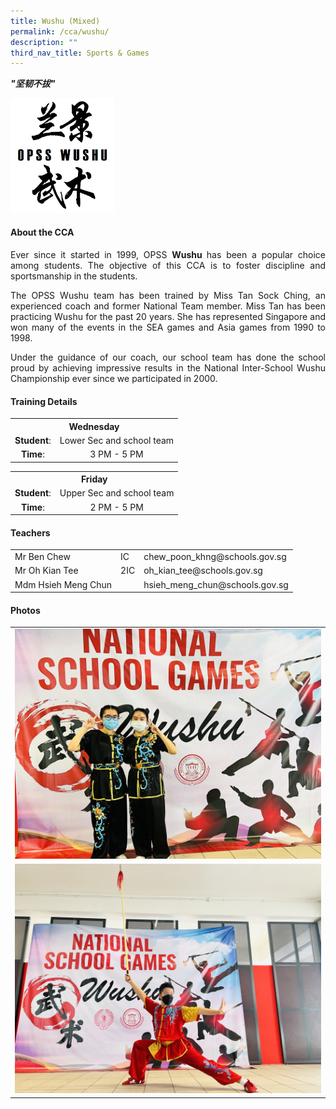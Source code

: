 ```yaml
---
title: Wushu (Mixed)
permalink: /cca/wushu/
description: ""
third_nav_title: Sports & Games
---
```

<div align="justify">

<p><strong><em>"坚韧不拔"</em></strong></p>
<img style="width: 33%;" src="/images/wushu.png" />
<h4>About the CCA</h4>
<p>Ever since it started in 1999, OPSS <strong>Wushu&nbsp;</strong>has been a popular choice among students. The objective of this CCA is to foster discipline and sportsmanship in the students.</p>
<p>The OPSS Wushu team has been trained by Miss Tan Sock Ching, an experienced coach and former National Team member. Miss Tan has been practicing Wushu for the past 20 years. She has represented Singapore and won many of the events in the SEA games and Asia games from 1990 to 1998.</p>
<p>Under the guidance of our coach, our school team has done the school proud by achieving impressive results in the National Inter-School Wushu Championship ever since we participated in 2000.</p>
<h4>Training Details</h4>
<table>
<tbody>
<tr>
<th style="text-align: center;" colspan="2">Wednesday</th>
</tr>
<tr>
<td style="text-align: center;"><strong>Student</strong>:</td>
<td style="text-align: center;">Lower Sec and school team</td>
</tr>
<tr>
<td style="text-align: center;"><strong>Time</strong>:</td>
<td style="text-align: center;">3 PM - 5 PM</td>
</tr>
</tbody>
</table>
<table>
<tbody>
<tr>
<th style="text-align: center;" colspan="2">Friday</th>
</tr>
<tr>
<td style="text-align: center;"><strong>Student</strong>:</td>
<td style="text-align: center;">Upper Sec and school team</td>
</tr>
<tr>
<td style="text-align: center;"><strong>Time</strong>:</td>
<td style="text-align: center;">2 PM - 5 PM</td>
</tr>
</tbody>
</table>
<h4>Teachers</h4>
<table>
<tbody>
<tr>
<td>Mr Ben Chew</td>
<td>IC</td>
<td>chew_poon_khng@schools.gov.sg</td>
</tr>
<tr>
<td>Mr Oh Kian Tee</td>
<td>2IC</td>
<td>oh_kian_tee@schools.gov.sg</td>
</tr>
<tr>
<td>Mdm Hsieh Meng Chun</td>
<td>&nbsp;</td>
<td>hsieh_meng_chun@schools.gov.sg</td>
</tr>
</tbody>
</table>
<h4>Photos</h3>
<table>
<tr>
<td><img src="/images/CCA/Wushu/Wushu%20Comp%201.jpg"></td>
</tr>
<tr>
<td><img src="/images/CCA/Wushu/Wushu%20Comp%202.jpg"></td>
</tr>
</table>
</div>